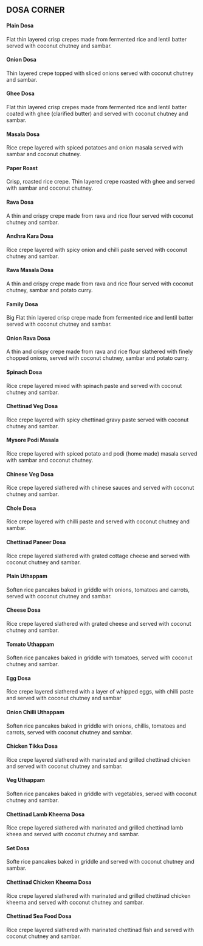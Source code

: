 ## DOSA CORNER
#### Plain Dosa 
Flat thin layered crisp crepes made from fermented rice and lentil
batter served with coconut chutney and sambar.
#### Onion Dosa 
Thin layered crepe topped with sliced onions served with coconut chutney
and sambar.
#### Ghee Dosa 
Flat thin layered crisp crepes made from fermented rice and lentil
batter coated with ghee (clarified butter) and served with coconut
chutney and sambar.
#### Masala Dosa 
Rice crepe layered with spiced potatoes and onion masala served with
sambar and coconut chutney.
#### Paper Roast 
Crisp, roasted rice crepe.
Thin layered crepe roasted with ghee and served with sambar and coconut
chutney.
#### Rava Dosa 
A thin and crispy crepe made from rava and rice flour served with
coconut chutney and sambar.
#### Andhra Kara Dosa 
Rice crepe layered with spicy onion and chilli paste served with coconut
chutney and sambar.
#### Rava Masala Dosa 
A thin and crispy crepe made from rava and rice flour served with
coconut chutney, sambar and potato curry.
#### Family Dosa 
Big Flat thin layered crisp crepe made from fermented rice and lentil
batter served with coconut chutney and sambar.
#### Onion Rava Dosa 
A thin and crispy crepe made from rava and rice flour slathered with
finely chopped onions, served with coconut chutney, sambar and potato
curry.
#### Spinach Dosa 
Rice crepe layered mixed with spinach paste and served with coconut
chutney and sambar.
#### Chettinad Veg Dosa 
Rice crepe layered with spicy chettinad gravy paste served with coconut
chutney and sambar.
#### Mysore Podi Masala 
Rice crepe layered with spiced potato and podi (home made) masala served
with sambar and coconut chutney.
#### Chinese Veg Dosa 
Rice crepe layered slathered with chinese sauces and served with coconut
chutney and sambar.
#### Chole Dosa 
Rice crepe layered with chilli paste and served with coconut chutney and
sambar.
#### Chettinad Paneer Dosa 
Rice crepe layered slathered with grated cottage cheese and served with
coconut chutney and sambar.
#### Plain Uthappam 
Soften rice pancakes baked in griddle with onions, tomatoes and carrots,
served with coconut chutney and sambar.
#### Cheese Dosa 
Rice crepe layered slathered with grated cheese and served with coconut
chutney and sambar.
#### Tomato Uthappam 
Soften rice pancakes baked in griddle with tomatoes, served with coconut
chutney and sambar.
#### Egg Dosa 
Rice crepe layered slathered with a layer of whipped eggs, with chilli
paste and served with coconut chutney and sambar
#### Onion Chilli Uthappam 
Soften rice pancakes baked in griddle with onions, chillis, tomatoes and
carrots, served with coconut chutney and sambar.
#### Chicken Tikka Dosa 
Rice crepe layered slathered with marinated and grilled chettinad
chicken and served with coconut chutney and sambar.
#### Veg Uthappam 
Soften rice pancakes baked in griddle with vegetables, served with
coconut chutney and sambar.
#### Chettinad Lamb Kheema Dosa 
Rice crepe layered slathered with marinated and grilled chettinad lamb
kheea and served with coconut chutney and sambar.
#### Set Dosa 
Softe rice pancakes baked in griddle and served with coconut chutney and
sambar.
#### Chettinad Chicken Kheema Dosa 
Rice crepe layered slathered with marinated and grilled chettinad
chicken kheema and served with coconut chutney and sambar.
#### Chettinad Sea Food Dosa 
Rice crepe layered slathered with marinated chettinad fish and served
with coconut chutney and sambar.
